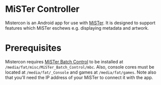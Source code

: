 # MiSTer Controller

Mistercon is an Android app for use with [MiSTer](https://github.com/MiSTer-devel/Main_MiSTer/wiki). It is designed to support features which MiSTer eschews e.g. displaying metadata and artwork.

# Prerequisites

Mistercon requires [MiSTer Batch Control](https://github.com/pocomane/MiSTer_Batch_Control) to be installed at  `/media/fat/misc/MiSTer_Batch_Control/mbc`. Also, console cores must be located at `/media/fat/_Console` and games at `/media/fat/games`. Note also that you'll need the IP address of your MiSTer to connect it with the app.
